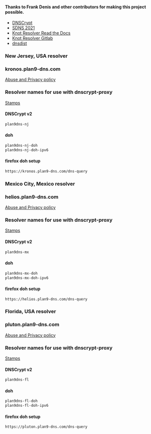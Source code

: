#### Thanks to Frank Denis and other contributors for making this project possible.
- [DNSCrypt](https://dnscrypt.info)
- [SDNS 2021](https://www.youtube.com/playlist?list=PLDlEgzZB7eyJ0_Y2U2Y3Vv5kjj7DmeBIM)
- [Knot Resolver Read the Docs](https://knot-resolver.readthedocs.io/en/stable/index.html)
- [Knot Resolver Gitlab](https://github.com/CZ-NIC/knot-resolver)
- [dnsdist](https://https://dnsdist.org)

### New Jersey, USA resolver
### kronos.plan9-dns.com
[Abuse and Privacy policy](https://github.com/jlongua/plan9-dns/blob/main/privacy%20policy.md)

### Resolver names for use with dnscrypt-proxy

[Stamps](https://dnscrypt.info/public-servers)

#### DNSCrypt v2
```sh
plan9dns-nj
```
#### doh
```sh
plan9dns-nj-doh
plan9dns-nj-doh-ipv6
```
#### firefox doh setup
```sh
https://kronos.plan9-dns.com/dns-query
```

### Mexico City, Mexico resolver
### helios.plan9-dns.com
[Abuse and Privacy policy](https://github.com/jlongua/plan9-dns/blob/main/privacy%20policy.md)

### Resolver names for use with dnscrypt-proxy

[Stamps](https://dnscrypt.info/public-servers)

#### DNSCrypt v2
```sh
plan9dns-mx
```
#### doh
```sh
plan9dns-mx-doh
plan9dns-mx-doh-ipv6
```
#### firefox doh setup
```sh
https://helios.plan9-dns.com/dns-query
```

### Florida, USA resolver
### pluton.plan9-dns.com
[Abuse and Privacy policy](https://github.com/jlongua/plan9-dns/blob/main/privacy%20policy.md)

### Resolver names for use with dnscrypt-proxy

[Stamps](https://dnscrypt.info/public-servers)

#### DNSCrypt v2
```sh
plan9dns-fl
```
#### doh
```sh
plan9dns-fl-doh
plan9dns-fl-doh-ipv6
```
#### firefox doh setup
```sh
https://pluton.plan9-dns.com/dns-query
```
